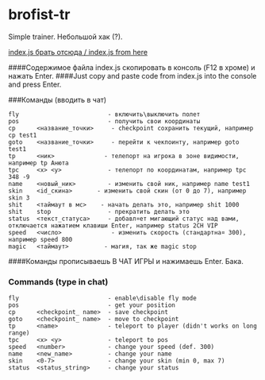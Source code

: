 ﻿# brofist-tr
Simple trainer. Небольшой хак (?).

[index.js брать отсюда / index.js from here](https://raw.githubusercontent.com/trrx/brofist-tr/master/index.js)

####Содержимое файла index.js скопировать в консоль (F12 в хроме) и нажать Enter.
####Just copy and paste code from index.js into the console and press Enter.

###Команды (вводить в чат)
```
fly							- включить\выключить полет 
pos							- получить свои координаты 
cp		<название_точки> 	 - checkpoint сохранить текущий, например cp test1 
goto 	<название_точки> 	 - перейти к чекпоинту, например goto test1 
tp		<ник> 			   - телепорт на игрока в зоне видимости, например tp Анюта 
tpc 	<x> <y> 			- телепорт по координатам, например tpc 348 -9 
name 	<новый_ник> 	    - изменить свой ник, например name test1 
skin 	<id_скина> 		 - изменить свой скин (от 0 до 7), например skin 3 
shit 	<таймаут в мс> 	  - начать делать это, например shit 1000 
shit 	stop 				- прекратить делать это 
status	<текст_статуса> 	- добавл¤ет мигающий статус над вами, отключается нажатием клавиши Enter, например status 2CH VIP 
speed 	<число> 			 - изменить скорость (стандартна¤ 300), например speed 800
magic 	<таймаут> 		   - магия, так же magic stop
```
####Команды прописываешь В ЧАТ ИГРЫ и нажимаешь Enter. Бака.

### Commands (type in chat)
```
fly 						- enable\disable fly mode 
pos 						- get your position 
cp 		<checkpoint_ name> 	- save checkpoint 
goto 	<checkpoint_ name> 	- move to checkpoint 
tp 		<name> 				- teleport to player (didn't works on long range) 
tpc 	<x> <y> 			- teleport to pos 
speed 	<number> 			- change your speed (def. 300) 
name 	<new_name> 			- change your name 
skin 	<0-7> 				- change your skin (min 0, max 7) 
status 	<status_string> 	- change your status 
```

